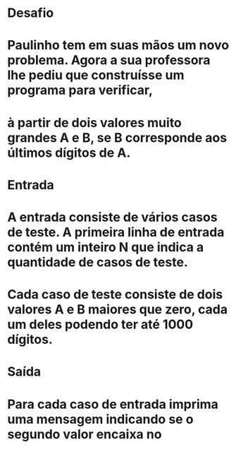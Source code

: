 # Desafio
# Paulinho tem em suas mãos um novo problema. Agora a sua professora lhe pediu que construísse um programa para verificar, 
# à partir de dois valores muito grandes A e B, se B corresponde aos últimos dígitos de A.

# Entrada
# A entrada consiste de vários casos de teste. A primeira linha de entrada contém um inteiro N que indica a quantidade de casos de teste. 
# Cada caso de teste consiste de dois valores A e B maiores que zero, cada um deles podendo ter até 1000 dígitos.

# Saída
# Para cada caso de entrada imprima uma mensagem indicando se o segundo valor encaixa no
